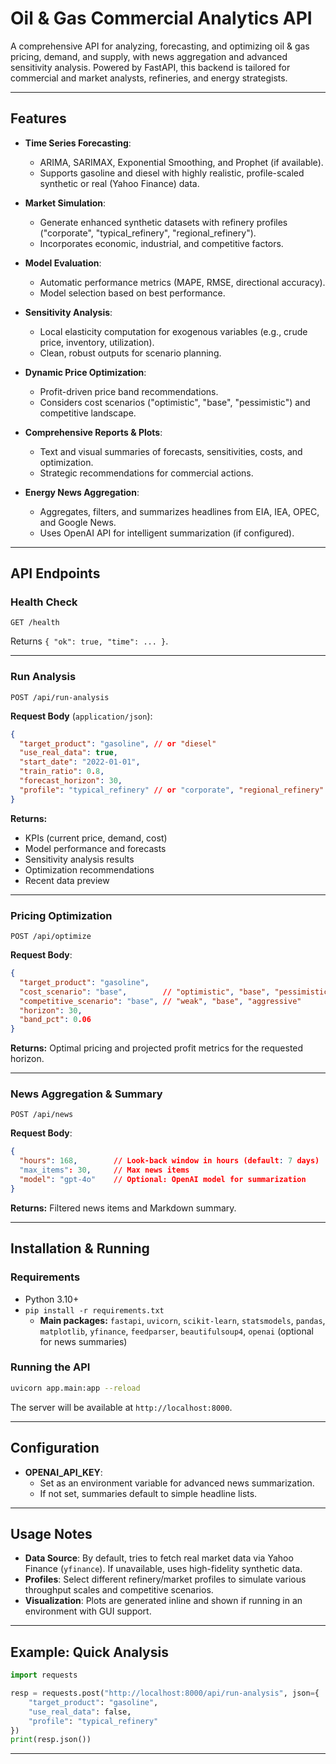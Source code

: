 # Oil & Gas Commercial Analytics API

A comprehensive API for analyzing, forecasting, and optimizing oil & gas pricing, demand, and supply, with news aggregation and advanced sensitivity analysis. Powered by FastAPI, this backend is tailored for commercial and market analysts, refineries, and energy strategists.

---

## Features

- **Time Series Forecasting**: 
  - ARIMA, SARIMAX, Exponential Smoothing, and Prophet (if available).
  - Supports gasoline and diesel with highly realistic, profile-scaled synthetic or real (Yahoo Finance) data.

- **Market Simulation**:
  - Generate enhanced synthetic datasets with refinery profiles ("corporate", "typical_refinery", "regional_refinery").
  - Incorporates economic, industrial, and competitive factors.

- **Model Evaluation**:
  - Automatic performance metrics (MAPE, RMSE, directional accuracy).
  - Model selection based on best performance.

- **Sensitivity Analysis**:
  - Local elasticity computation for exogenous variables (e.g., crude price, inventory, utilization).
  - Clean, robust outputs for scenario planning.

- **Dynamic Price Optimization**:
  - Profit-driven price band recommendations.
  - Considers cost scenarios ("optimistic", "base", "pessimistic") and competitive landscape.

- **Comprehensive Reports & Plots**:
  - Text and visual summaries of forecasts, sensitivities, costs, and optimization.
  - Strategic recommendations for commercial actions.

- **Energy News Aggregation**:
  - Aggregates, filters, and summarizes headlines from EIA, IEA, OPEC, and Google News.
  - Uses OpenAI API for intelligent summarization (if configured).

---

## API Endpoints

### Health Check

```
GET /health
```
Returns `{ "ok": true, "time": ... }`.

---

### Run Analysis

```
POST /api/run-analysis
```
**Request Body** (`application/json`):

```json
{
  "target_product": "gasoline", // or "diesel"
  "use_real_data": true,
  "start_date": "2022-01-01",
  "train_ratio": 0.8,
  "forecast_horizon": 30,
  "profile": "typical_refinery" // or "corporate", "regional_refinery"
}
```

**Returns:**
- KPIs (current price, demand, cost)
- Model performance and forecasts
- Sensitivity analysis results
- Optimization recommendations
- Recent data preview

---

### Pricing Optimization

```
POST /api/optimize
```
**Request Body**:

```json
{
  "target_product": "gasoline",
  "cost_scenario": "base",        // "optimistic", "base", "pessimistic"
  "competitive_scenario": "base", // "weak", "base", "aggressive"
  "horizon": 30,
  "band_pct": 0.06
}
```

**Returns:** Optimal pricing and projected profit metrics for the requested horizon.

---

### News Aggregation & Summary

```
POST /api/news
```
**Request Body**:

```json
{
  "hours": 168,        // Look-back window in hours (default: 7 days)
  "max_items": 30,     // Max news items
  "model": "gpt-4o"    // Optional: OpenAI model for summarization
}
```

**Returns:** Filtered news items and Markdown summary.

---

## Installation & Running

### Requirements

- Python 3.10+
- `pip install -r requirements.txt`
  - **Main packages:** `fastapi`, `uvicorn`, `scikit-learn`, `statsmodels`, `pandas`, `matplotlib`, `yfinance`, `feedparser`, `beautifulsoup4`, `openai` (optional for news summaries)

### Running the API

```bash
uvicorn app.main:app --reload
```

The server will be available at `http://localhost:8000`.

---

## Configuration

- **OPENAI_API_KEY**:
  - Set as an environment variable for advanced news summarization.
  - If not set, summaries default to simple headline lists.

---

## Usage Notes

- **Data Source**: By default, tries to fetch real market data via Yahoo Finance (`yfinance`). If unavailable, uses high-fidelity synthetic data.
- **Profiles**: Select different refinery/market profiles to simulate various throughput scales and competitive scenarios.
- **Visualization**: Plots are generated inline and shown if running in an environment with GUI support.

---

## Example: Quick Analysis

```python
import requests

resp = requests.post("http://localhost:8000/api/run-analysis", json={
    "target_product": "gasoline",
    "use_real_data": false,
    "profile": "typical_refinery"
})
print(resp.json())
```

---

